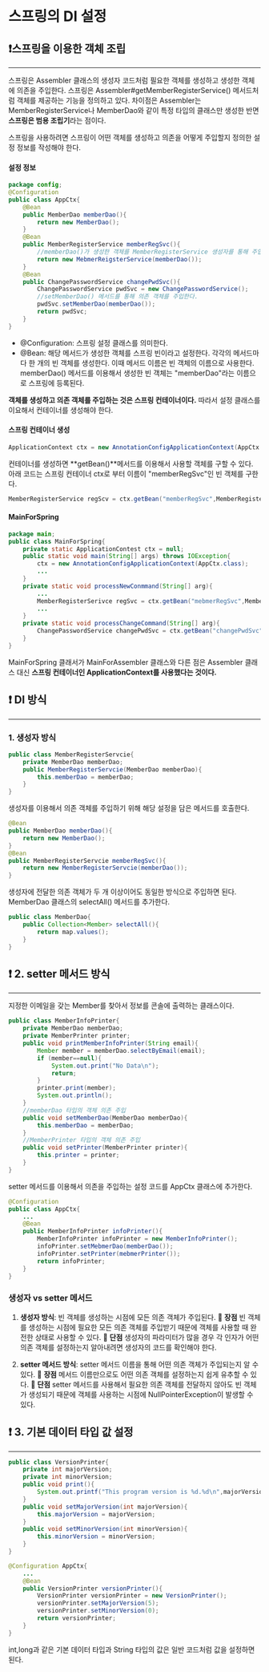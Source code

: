 # 스프링의 DI 설정
## ❗스프링을 이용한 객체 조립
----
스프링은 Assembler 클래스의 생성자 코드처럼 필요한 객체를 생성하고 생성한 객체에 의존을 주입한다. 스프링은 Assembler#getMemberRegisterService() 메서드처럼 객체를 제공하는 기능을 정의하고 있다. 차이점은 Assembler는 MemberRegisterService나 MemberDao와 같이 특정 타입의 클래스만 생성한 반면 **스프링은 범용 조립기**라는 점이다. 

스프링을 사용하려면 스프링이 어떤 객체를 생성하고 의존을 어떻게 주입할지 정의한 설정 정보를 작성해야 한다. 
#### 설정 정보
```java
package config;
@Configuration
public class AppCtx{
	@Bean
    public MemberDao memberDao(){
    	return new MemberDao();
    }
    @Bean
    public MemberRegisterService memberRegSvc(){
    	//memberDao()가 생성한 객체를 MemberRegisterService 생성자를 통해 주입한다.
    	return new MebmerReigsterService(memberDao());
    }
    @Bean
    public ChangePasswordService changePwdSvc(){
    	ChangePasswordService pwdSvc = new ChangePasswordService();
        //setMemberDao() 메서드를 통해 의존 객체를 주입한다.
        pwdSvc.setMemberDao(memberDao());
        return pwdSvc;
    }
}
```
- @Configuration: 스프링 설정 클래스를 의미한다. 
- @Bean: 해당 메서드가 생성한 객체를 스프링 빈이라고 설정한다. 각각의 메서드마다 한 개의 빈 객체를 생성한다. 이때 메서드 이름은 빈 객체의 이름으로 사용한다. memberDao() 메서드를 이용해서 생성한 빈 객체는 "memberDao"라는 이름으로 스프링에 등록된다. 


**객체를 생성하고 의존 객체를 주입하는 것은 스프링 컨테이너이다.** 따라서 설정 클래스를 이요해서 컨테이너를 생성해야 한다.
#### 스프링 컨테이너 생성
```java
ApplicationContext ctx = new AnnotationConfigApplicationContext(AppCtx.class);
```
컨테이너를 생성하면 **getBean()**메서드를 이용해서 사용할 객체를 구할 수 있다. 아래 코드는 스프링 컨테이너 ctx로 부터 이름이 "memberRegSvc"인 빈 객체를 구한다.
```java
MemberRegisterService regScv = ctx.getBean("memberRegSvc",MemberRegisterService.class);
```

#### MainForSpring
```java
package main;
public class MainForSpring{
	private static ApplicationContest ctx = null;
    public static void main(String[] args) throws IOException{
    	ctx = new AnnotationConfigApplicationContext(AppCtx.class);
        ...
    }
    private static void processNewConmmand(String[] arg){
    	...
        MemberRegisterSerivce regSvc = ctx.getBean("mebmerRegSvc",MemberRegisterService.class);
        ...
    }
    private static void processChangeCommand(String[] arg){
    	ChangePasswordService changePwdSvc = ctx.getBean("changePwdSvc",ChangePasswordService.class);
    }
}
```
MainForSpring 클래서가 MainForAssembler 클래스와 다른 점은 Assembler 클래스 대신 **스프링 컨테이너인 ApplicationContext를 사용했다는 것이다.**

## ❗ DI 방식
----
### 1. 생성자 방식

```java
public class MemberRegisterServcie{
	private MemberDao memberDao;
    public MemberRegisterServcie(MemberDao memberDao){
    	this.memberDao = memberDao;
    }
}
```
생성자를 이용해서 의존 객체를 주입하기 위해 해당 설정을 담은 메서드를 호출한다.
```java
@Bean
public MemberDao memberDao(){
	return new MemberDao();
}
@Bean
public MemberRegisterServcie memberRegSvc(){
	return new MemberRegisterServcie(memberDao());
}
```
생성자에 전달한 의존 객체가 두 개 이상이어도 동일한 방식으로 주입하면 된다. MemberDao 클래스의 selectAll() 메서드를 추가한다.
```java
public class MemberDao{
	public Collection<Member> selectAll(){
    	return map.values();
    }
}
```

## ❗ 2. setter 메서드 방식
----
지정한 이메일을 갖는 Member를 찾아서 정보를 콘솔에 출력하는 클래스이다.
```java
public class MemberInfoPrinter{
	private MemberDao memberDao;
    private MemberPrinter printer;
    public void printMemberInfoPrinter(String email){
    	Member member = memberDao.selectByEmail(email);
        if (member==null){
        	System.out.print("No Data\n");
            return;
        }
        printer.print(member);
        System.out.println();
    }
    //memberDao 타입의 객체 의존 주입
    public void setMemberDao(MemberDao memberDao){
    	this.memberDao = memberDao;
    }		
    //MemberPrinter 타입의 객체 의존 주입
    public void setPrinter(MemberPrinter printer){
    	this.printer = printer;
    }
}	
```

setter 메서드를 이용해서 의존을 주입하는 설정 코드를 AppCtx 클래스에 추가한다.
```java
@Configuration
public class AppCtx{
	...
    @Bean
    public MemberInfoPrinter infoPrinter(){
    	MemberInfoPrinter infoPrinter = new MemberInfoPrinter();
        infoPrinter.setMebmerDao(memberDao());
        infoPrinter.setPrinter(mebmerPrinter());
        return infoPrinter;
    }
}	
```

### 생성자 vs setter 메서드
1. **생성자 방식**: 빈 객체를 생성하는 시점에 모든 의존 객체가 주입된다.
	🔹 **장점**
    빈 객체를 생성하는 시점에 필요한 모든 의존 객체를 주입받기 때문에 객체를 사용할 때 완전한 상태로 사용할 수 있다. 
    🔸 **단점**
    생성자의 파라미터가 많을 경우 각 인자가 어떤 의존 객체를 설정하는지 알아내려면 생성자의 코드를 확인해야 한다.
    
2. **setter 메서드 방식**: setter 메서드 이름을 통해 어떤 의존 객체가 주입되는지 알 수 있다. 
	🔹 **장점**
    메서드 이름만으로도 어떤 의존 객체를 설정하는지 쉽게 유추할 수 있다. 
    🔸 **단점**
    setter 메서드를 사용해서 필요한 의존 객체를 전달하지 않아도 빈 객체가 생성되기 때문에 객체를 사용하는 시점에 NullPointerException이 발생할 수 있다. 
    
    
## ❗ 3. 기본 데이터 타입 값 설정
----
```java
public class VersionPrinter{
	private int majorVersion;
    private int minorVersion;
   	public void print(){
    	System.out.printf("This program version is %d.%d\n",majorVersion,minorVersion);
    }
    public void setMajorVersion(int majorVersion){
    	this.majorVersion = majorVersion;
    }
    public void setMinorVersion(int minorVersion){
    	this.minorVersion = minorVersion;
    }
}
```
```java
@Configuration AppCtx{
	...
    @Bean
    public VersionPrinter versionPrinter(){
    	VersionPrinter versionPrinter = new VersionPrinter();
        versionPrinter.setMajorVersion(5);
        versionPrinter.setMinorVersion(0);
        return versionPrinter;
    }
}
```
int,long과 같은 기본 데이터 타입과 String 타입의 값은 일반 코드처럼 값을 설정하면 된다. 